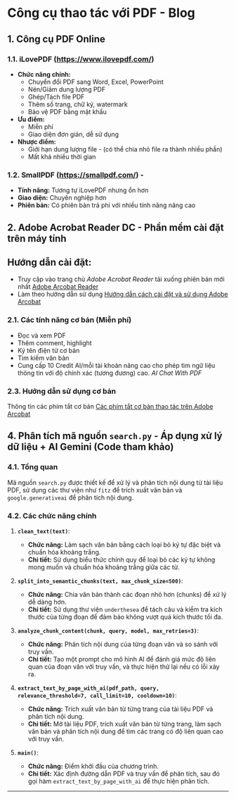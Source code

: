 # Công cụ thao tác với PDF - Blog

## 1. Công cụ PDF Online

### 1.1. iLovePDF (https://www.ilovepdf.com/)
- **Chức năng chính:**
  - Chuyển đổi PDF sang Word, Excel, PowerPoint
  - Nén/Giảm dung lượng PDF
  - Ghép/Tách file PDF
  - Thêm số trang, chữ ký, watermark
  - Bảo vệ PDF bằng mật khẩu
- **Ưu điểm:**
  - Miễn phí
  - Giao diện đơn giản, dễ sử dụng
- **Nhược điểm:**
  - Giới hạn dung lượng file - (có thể chia nhỏ file ra thành nhiều phần)
  - Mất khá nhiều thời gian

### 1.2. SmallPDF (https://smallpdf.com/) - 
- **Tính năng:** Tương tự iLovePDF nhưng ổn hơn
- **Giao diện:** Chuyên nghiệp hơn
- **Phiên bản:** Có phiên bản trả phí với nhiều tính năng nâng cao



## 2. Adobe Acrobat Reader DC - Phần mềm cài đặt trên máy tính

Hướng dẫn cài đặt:
---
- Truy cập vào trang chủ *Adobe Acrobat Reader* tải xuống phiên bản mới nhất [Adobe Arcobat Reader](https://www.adobe.com/vn_en/acrobat/pdf-reader.html)
- Làm theo hướng dẫn sử dụng [Hướng dẫn cách cài đặt và sử dụng Adobe Arcobat](https://www.thegioididong.com/game-app/cach-tai-va-su-dung-adobe-reader-ve-may-tinh-xem-doc-file-pdf-1292825)

### 2.1. Các tính năng cơ bản (Miễn phí)
- Đọc và xem PDF
- Thêm comment, highlight
- Ký tên điện tử cơ bản
- Tìm kiếm văn bản
- Cung cấp 10 Credit AI/mỗi tài khoản nâng cao cho phép tìm ngữ liệu thông tin với độ chính xác (tương đương) cao. *AI Chat With PDF*

### 2.3. Hướng dẫn sử dụng cơ bản
Thông tin các phím tắt cơ bản [Các phím tắt cơ bản thao tác trên Adobe Arcobat](https://www.thegioididong.com/game-app/tong-hop-phim-tat-trong-adobe-acrobat-reader-nhanh-tien-loi-1370602)



## 4. Phân tích mã nguồn `search.py` - Áp dụng xử lý dữ liệu + AI Gemini (Code tham khảo)

### 4.1. Tổng quan
Mã nguồn `search.py` được thiết kế để xử lý và phân tích nội dung từ tài liệu PDF, sử dụng các thư viện như `fitz` để trích xuất văn bản và `google.generativeai` để phân tích nội dung.

### 4.2. Các chức năng chính

1. **`clean_text(text)`**:
   - **Chức năng:** Làm sạch văn bản bằng cách loại bỏ ký tự đặc biệt và chuẩn hóa khoảng trắng.
   - **Chi tiết:** Sử dụng biểu thức chính quy để loại bỏ các ký tự không mong muốn và chuẩn hóa khoảng trắng giữa các từ.

2. **`split_into_semantic_chunks(text, max_chunk_size=500)`**:
   - **Chức năng:** Chia văn bản thành các đoạn nhỏ hơn (chunks) để xử lý dễ dàng hơn.
   - **Chi tiết:** Sử dụng thư viện `underthesea` để tách câu và kiểm tra kích thước của từng đoạn để đảm bảo không vượt quá kích thước tối đa.

3. **`analyze_chunk_content(chunk, query, model, max_retries=3)`**:
   - **Chức năng:** Phân tích nội dung của từng đoạn văn và so sánh với truy vấn.
   - **Chi tiết:** Tạo một prompt cho mô hình AI để đánh giá mức độ liên quan của đoạn văn với truy vấn, và thực hiện thử lại nếu có lỗi xảy ra.

4. **`extract_text_by_page_with_ai(pdf_path, query, relevance_threshold=7, call_limit=10, cooldown=10)`**:
   - **Chức năng:** Trích xuất văn bản từ từng trang của tài liệu PDF và phân tích nội dung.
   - **Chi tiết:** Mở tài liệu PDF, trích xuất văn bản từ từng trang, làm sạch văn bản và phân tích nội dung để tìm các trang có độ liên quan cao với truy vấn.

5. **`main()`**:
   - **Chức năng:** Điểm khởi đầu của chương trình.
   - **Chi tiết:** Xác định đường dẫn PDF và truy vấn để phân tích, sau đó gọi hàm `extract_text_by_page_with_ai` để thực hiện phân tích.

___
